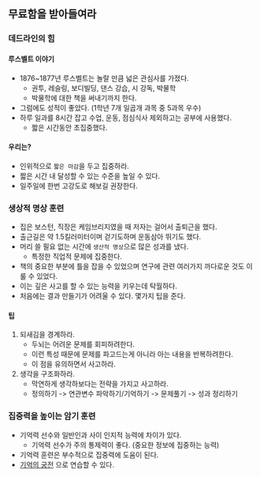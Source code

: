 ## 무료함을 받아들여라

### 데드라인의 힘

#### 루스벨트 이야기

- 1876~1877년 루스벨트는 놀랄 만큼 넓은 관심사를 가졌다.
    - 권투, 레슬링, 보디빌딩, 댄스 강습, 시 강독, 박물학
    - 박물학에 대한 책을 써내기까지 한다.
- 그럼에도 성적이 좋았다. (1학년 7개 일곱개 과목 중 5과목 우수)
- 하루 일과를 8시간 잡고 수업, 운동, 점심식사 제외하고는 공부에 사용했다.
    - 짧은 시간동안 초집중했다.

#### 우리는?

- 인위적으로 `짧은 마감`을 두고 집중하라.
- 짧은 시간 내 달성할 수 있는 수준을 높일 수 있다.
- 일주일에 한번 고강도로 해보길 권장한다.

### 생상적 명상 훈련

- 집은 보스턴, 직장은 케임브리지였을 때 저자는 걸어서 출퇴근을 했다.
- 출근길은 약 1.5킬러미터이며 걷기도하며 운동삼아 뛰기도 했다.
- 머리 쓸 필요 없는 시간에 `생산적 명상`으로 많은 성과를 냈다.
    - 특정한 직업적 문제에 집중한다.
- 책의 중요한 부분에 틀을 잡을 수 있었으며 연구에 관련 여러가지 까다로운 것도 이룰 수 있었다.
- 이는 깊은 사고를 할 수 있는 능력을 키우는데 탁월하다.
- 처음에는 결과 만들기가 어려울 수 있다. 몇가지 팁을 준다.

#### 팁

1. 되새김을 경계하라.
    - 두뇌는 어려운 문제를 회피하려한다.
    - 이런 특성 때문에 문제를 파고드는게 아니라 아는 내용을 반복하려한다.
    - 이 점을 유의하면서 사고하라.
2. 생각을 구조화하라.
    - 막연하게 생각하보다는 전략을 가지고 사고하라.
    - 정의하기 -> 연관변수 파악하기/기억하기 -> 문제풀기 -> 성과 정리하기

### 집중력을 높이는 암기 훈련

- 기억력 선수와 일반인과 사이 인지적 능력에 차이가 있다.
  - 기억력 선수가 주의 통제력이 좋다. (중요한 정보에 집중하는 능력)
- 기억력 훈련은 부수적으로 집중력에 도움이 된다.
- [기억의 궁전](https://namu.wiki/w/%EA%B8%B0%EC%96%B5%EC%9D%98%20%EA%B6%81%EC%A0%84) 으로 연습할 수 있다.
